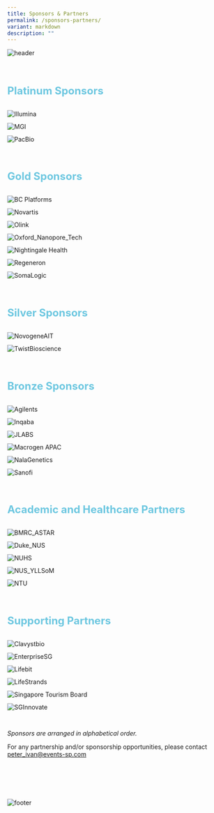 ```yaml
---
title: Sponsors & Partners
permalink: /sponsors-partners/
variant: markdown
description: ""
---
```

<div>
	<img style="padding-bottom: 30px; widht: auto;" src="/images/Header%20Footer/Header__5_.png" alt="header">
</div>
<section>
				 <div style="margin-left: 0;" class="">
					 <div>
						 <h3 style="font-weight: bold; color: #6dc7e0; font-size: 24px; margin-bottom: 0">Platinum Sponsors</h3>
					 </div>
					 <div style="padding-top: 30px" class="font">
						 <div class="has-text-centered">
							 <div style="flex-wrap: wrap" class="row">
								 <div></div>
								 <div class="col is-12-mobile is-6-tablet is-4-desktop">
									 <div style="margin: auto; margin-bottom: 12px" class="speaker-image-wrapper  col is-8-desktop is-12-mobile  is-12-tablet">
											 <img alt="Illumina" src="/images/Logos/Sponsors/Illumina.png">
										 </div>
								 </div>
								  <div class="col is-12-mobile is-6-tablet is-4-desktop">
									 <div style="margin: auto; margin-bottom: 12px" class="speaker-image-wrapper col is-8-desktop is-12-mobile  is-12-tablet">
											 <img alt="MGI" src="/images/Logos/Sponsors/MGI.png">
										 </div>		 
								 </div>
							 								 <div class="col is-12-mobile is-6-tablet is-4-desktop">
									 <div style="margin: auto; margin-bottom: 12px" class="speaker-image-wrapper  col is-8-desktop is-12-mobile  is-12-tablet">
											 <img alt="PacBio" src="/images/Logos/Sponsors/PacBio.png">
										 </div>
								 </div>
							 </div>
						 </div>
					 </div>
				 </div>
	<br>
		</section>
<section>
				 <div style="margin-left: 0;" class="col print-content">
					 <div>
						 <h3 style="font-weight: bold; color: #6dc7e0; font-size: 24px; margin-bottom: 0">Gold Sponsors</h3>
					 </div>
					 <div style="padding-top: 30px" class="font">
						 <div class="has-text-centered">
							 <div style="flex-wrap: wrap" class="row">
								 <div></div>
								 <div class="col is-12-mobile is-6-tablet is-4-desktop">
									 <div style="margin: auto; margin-bottom: 12px" class="speaker-image-wrapper col is-8-desktop is-12-mobile  is-12-tablet">
											 <img alt="BC Platforms" src="/images/Logos/Sponsors/BC_Platforms.png">
										 </div>		 
								 </div>
								 <div class="col is-12-mobile is-6-tablet is-4-desktop">
									 <div style="margin: auto; margin-bottom: 12px" class="speaker-image-wrapper col is-8-desktop is-12-mobile  is-12-tablet">
											 <img alt="Novartis" src="/images/Logos/Sponsors/Novartis.png">
										 </div>		 
								 </div>
								 <div class="col is-12-mobile is-6-tablet is-4-desktop">
									 <div style="margin: auto; margin-bottom: 12px" class="speaker-image-wrapper col is-8-desktop is-12-mobile  is-12-tablet">
											 <img alt="Olink" src="/images/Logos/Sponsors/Olink.png">
										 </div>
								 </div>
								 								 <div class="col is-12-mobile is-6-tablet is-4-desktop">
									 <div style="margin: auto; margin-bottom: 12px" class="speaker-image-wrapper col is-8-desktop is-12-mobile  is-12-tablet">
											 <img alt="Oxford_Nanopore_Tech" src="/images/Logos/Sponsors/Oxford_Nanopore_Tech.png">
										 </div>
								 </div>
								 								 								 <div class="col is-12-mobile is-6-tablet is-4-desktop">
									 <div style="margin: auto; margin-bottom: 12px" class="speaker-image-wrapper col is-8-desktop is-12-mobile  is-12-tablet">
											 <img alt="Nightingale Health" src="/images/Logos/Sponsors/Nightingale_Health.png">
										 </div>
								 </div>
								 								 								 								 <div class="col is-12-mobile is-6-tablet is-4-desktop">
									 <div style="margin: auto; margin-bottom: 12px" class="speaker-image-wrapper col is-8-desktop is-12-mobile  is-12-tablet">
											 <img alt="Regeneron" src="/images/Logos/Sponsors/Regeneron.png">
										 </div>
								 </div>
								 <div class="col is-12-mobile is-6-tablet is-4-desktop">
									 <div style="margin: auto; margin-bottom: 12px" class="speaker-image-wrapper col is-8-desktop is-12-mobile  is-12-tablet">
											 <img alt="SomaLogic" src="/images/Logos/Sponsors/SomaLogic.png">
										 </div>
								 </div>								 
							 </div>
						 </div>
					 </div>
				 </div>
		<br>
		</section> 
<section>
				 <div style="margin-left: 0;" class="">
					 <div>
						 <h3 style="font-weight: bold; color: #6dc7e0; font-size: 24px; margin-bottom: 0">Silver Sponsors</h3>
					 </div>
					 <div style="padding-top: 30px" class="font">
						 <div class="has-text-centered">
							 <div style="flex-wrap: wrap" class="row">
								 <div></div>
								 <div class="col is-12-mobile is-6-tablet is-4-desktop">
									 <div style="margin: auto; margin-bottom: 12px" class="speaker-image-wrapper  col is-8-desktop is-12-mobile  is-12-tablet">
										<img alt="NovogeneAIT" src="/images/Logos/Sponsors/NovogeneAIT.png"> 
									 </div>
								 </div>
								 								 <div class="col is-12-mobile is-6-tablet is-4-desktop">
									 <div style="margin: auto; margin-bottom: 12px" class="speaker-image-wrapper  col is-8-desktop is-12-mobile  is-12-tablet">
										 <img alt="TwistBioscience" src="/images/Logos/Sponsors/TwistBioscience.png"> 
									 </div>
								 </div>
							 </div>
						 </div>
					 </div>
				 </div>
		<br>
		</section>
<section>
				 <div style="margin-left: 0;" class="">
					 <div>
						 <h3 style="font-weight: bold; color: #6dc7e0; font-size: 24px; margin-bottom: 0">Bronze Sponsors</h3>
					 </div>
					 <div style="padding-top: 30px" class="font">
						 <div class="has-text-centered">
							 <div style="flex-wrap: wrap" class="row">
								 <div></div>
								 <div class="col is-12-mobile is-6-tablet is-4-desktop">
									 <div style="margin: auto; margin-bottom: 12px" class="speaker-image-wrapper col is-8-desktop is-12-mobile  is-12-tablet">
											 <img alt="Agilents" src="/images/Logos/Sponsors/Agilent.png">
										 </div>		 
								 </div>
								 <div class="col is-12-mobile is-6-tablet is-4-desktop">
									 <div style="margin: auto; margin-bottom: 12px" class="speaker-image-wrapper  col is-8-desktop is-12-mobile  is-12-tablet">
										  <img alt="Inqaba" src="/images/Logos/Sponsors/Inqaba.png">
										 </div>
								 </div>
								 								 <div class="col is-12-mobile is-6-tablet is-4-desktop">
									 <div style="margin: auto; margin-bottom: 12px" class="speaker-image-wrapper  col is-8-desktop is-12-mobile  is-12-tablet">
										  <img alt="JLABS" src="/images/Logos/Sponsors/JLABS.png">
										 </div>
								 </div>
								 								 <div class="col is-12-mobile is-6-tablet is-4-desktop">
									 <div style="margin: auto; margin-bottom: 12px" class="speaker-image-wrapper  col is-8-desktop is-12-mobile  is-12-tablet">
										  <img alt="Macrogen APAC" src="/images/Logos/Sponsors/Macrogen_APAC.png">
										 </div>
								 </div>
								 								 								 <div class="col is-12-mobile is-6-tablet is-4-desktop">
									 <div style="margin: auto; margin-bottom: 12px" class="speaker-image-wrapper  col is-8-desktop is-12-mobile  is-12-tablet">
										  <img alt="NalaGenetics" src="/images/Logos/Sponsors/NalaGenetics.png">
										 </div>
								 </div>
								 								 <div class="col is-12-mobile is-6-tablet is-4-desktop">
									 <div style="margin: auto; margin-bottom: 12px" class="speaker-image-wrapper col is-8-desktop is-12-mobile  is-12-tablet">
											 <img alt="Sanofi" src="/images/Logos/Sponsors/Sanofi.png">
										 </div>
							 </div>
						 </div>
					 </div>
				 </div>
		</div>
<br>
</section>
<section>
				 <div style="margin-left: 0;" class="">
					 <div>
						 <h3 style="font-weight: bold; color: #6dc7e0; font-size: 24px; margin-bottom: 0">Academic and Healthcare Partners</h3>
					 </div>
					 <div style="padding-top: 30px" class="font">
						 <div class="has-text-centered">
							 <div style="flex-wrap: wrap" class="row">
								 <div></div>
								 <div class="col is-12-mobile is-6-tablet is-4-desktop">
									 <div style="margin: auto; margin-bottom: 12px" class="speaker-image-wrapper  col is-8-desktop is-12-mobile  is-12-tablet">
									<img alt="BMRC_ASTAR" src="/images/Logos/Sponsors/BMRC_ASTAR.png">	 
									 </div>
								 </div>
								  <div class="col is-12-mobile is-6-tablet is-4-desktop">
									 <div style="margin: auto; margin-bottom: 12px" class="speaker-image-wrapper col is-8-desktop is-12-mobile  is-12-tablet">
											 <img alt="Duke_NUS" src="/images/Logos/Sponsors/Duke_NUS.png">
										 </div>		 
								 </div>
								  <div class="col is-12-mobile is-6-tablet is-4-desktop">
									 <div style="margin: auto; margin-bottom: 12px" class="speaker-image-wrapper col is-8-desktop is-12-mobile  is-12-tablet">
											 <img alt="NUHS" src="/images/Logos/Sponsors/NUHS.png">
										 </div>		 
								 </div>
								  <div class="col is-12-mobile is-6-tablet is-4-desktop">
									 <div style="margin: auto; margin-bottom: 12px" class="speaker-image-wrapper col is-8-desktop is-12-mobile  is-12-tablet">
											 <img alt="NUS_YLLSoM" src="/images/Logos/Sponsors/NUS_YLLSoM.png">
										 </div>		 
								 </div>
								 <div class="col is-12-mobile is-6-tablet is-4-desktop">
									 <div style="margin: auto; margin-bottom: 12px" class="speaker-image-wrapper col is-8-desktop is-12-mobile  is-12-tablet">
											 <img alt="NTU" src="/images/Logos/Sponsors/NTU_LKCSoM.png">
										 </div>		 
								 </div>
							 </div>
						 </div>
					 </div>
				 </div>
		<br>
		</section>
<section>
				 <div style="margin-left: 0;" class="">
					 <div>
						 <h3 style="font-weight: bold; color: #6dc7e0; font-size: 24px; margin-bottom: 0">Supporting Partners</h3>
					 </div>
					 <div style="padding-top: 30px" class="font">
						 <div class="has-text-centered">
							 <div style="flex-wrap: wrap" class="row">
								 <div class="col is-12-mobile is-6-tablet is-4-desktop">
									 <div style="margin: auto; margin-bottom: 12px" class="speaker-image-wrapper  col is-8-desktop is-12-mobile  is-12-tablet">
									<img alt="Clavystbio" src="/images/Logos/Sponsors/Clavystbio.png">	 
									 </div>
								 </div>
								 								<div class="col is-12-mobile is-6-tablet is-4-desktop">
									 <div style="margin: auto; margin-bottom: 12px" class="speaker-image-wrapper  col is-8-desktop is-12-mobile  is-12-tablet">
									<img alt="EnterpriseSG" src="/images/Logos/Sponsors/EnterpriseSG.png">	 
									 </div>
								 </div>
								 <div class="col is-12-mobile is-6-tablet is-4-desktop">
									 <div style="margin: auto; margin-bottom: 12px" class="speaker-image-wrapper  col is-8-desktop is-12-mobile  is-12-tablet">
									<img alt="Lifebit" src="/images/Logos/Sponsors/Lifebit.png">	 
									 </div>
								 </div>
								 								 <div class="col is-12-mobile is-6-tablet is-4-desktop">
									 <div style="margin: auto; margin-bottom: 12px" class="speaker-image-wrapper  col is-8-desktop is-12-mobile  is-12-tablet">
									<img alt="LifeStrands" src="/images/Logos/Sponsors/LifeStrands.png">	 
									 </div>
								 </div>
								 <div class="col is-12-mobile is-6-tablet is-4-desktop">
									 <div style="margin: auto; margin-bottom: 12px" class="speaker-image-wrapper  col is-8-desktop is-12-mobile  is-12-tablet">
									<img alt="Singapore Tourism Board" src="/images/Logos/Sponsors/Singapore_Tourism_Board.png">	 
									 </div>
								 </div>
								<div class="col is-12-mobile is-6-tablet is-4-desktop">
									 <div style="margin: auto; margin-bottom: 12px" class="speaker-image-wrapper  col is-8-desktop is-12-mobile  is-12-tablet">
									<img alt="SGInnovate" src="/images/Logos/Sponsors/SGInnovate.png">	 
									 </div>
								 </div>
							 </div>
						 </div>
					 </div>
				 </div>
	<br>
		</section>
<div>
<p><i>Sponsors are arranged in alphabetical order.</i></p>
	<p> For any partnership and/or sponsorship opportunities, please contact
<a href="mailto:peter_ivan@events-sp.com" rel="noopener noreferrer nofollow" target="_blank">peter_ivan@events-sp.com</a>
</p></div>
<div>
	<img style="padding-top: 80px; widht: auto;" src="/images/Header%20Footer/Footer__4_.png" alt="footer">
</div>